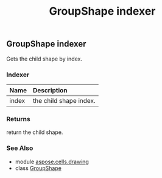 ﻿---
title: GroupShape indexer
second_title: Aspose.Cells for Python via .NET API References
description: 
type: docs
weight: 250
url: /aspose.cells.drawing/groupshape/__getitem__/
is_root: false
---

## GroupShape indexer


Gets the child shape by index.
### Indexer
| Name | Description |
| :- | :- |
| index | the child shape index. |



### Returns 


return the child shape.

### See Also
* module [aspose.cells.drawing](../../)
* class [GroupShape](/cells/python-net/aspose.cells.drawing/groupshape)
